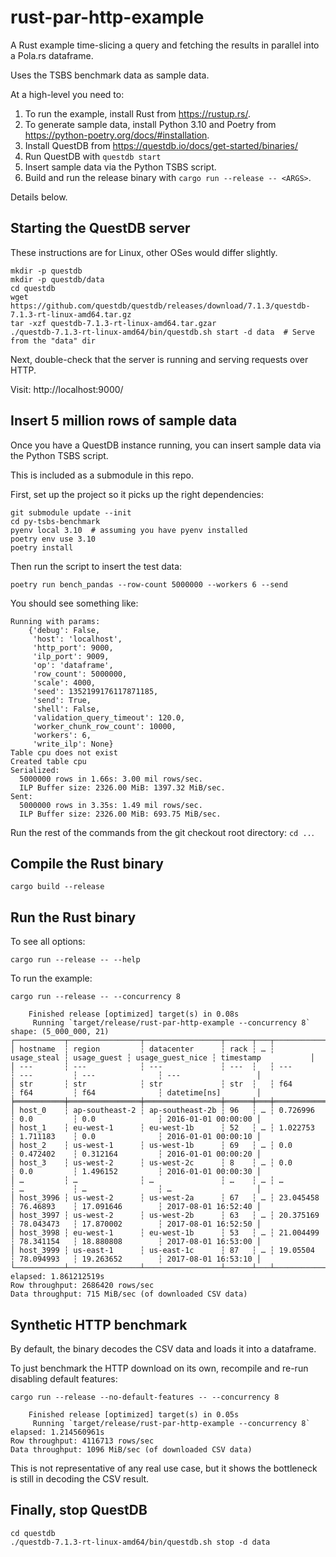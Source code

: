 # rust-par-http-example

A Rust example time-slicing a query and fetching the results in parallel into a Pola.rs dataframe.

Uses the TSBS benchmark data as sample data.

At a high-level you need to:
1. To run the example, install Rust from https://rustup.rs/.
1. To generate sample data, install Python 3.10 and Poetry from https://python-poetry.org/docs/#installation.
1. Install QuestDB from https://questdb.io/docs/get-started/binaries/
1. Run QuestDB with `questdb start`
1. Insert sample data via the Python TSBS script.
1. Build and run the release binary with `cargo run --release -- <ARGS>`.

Details below.

## Starting the QuestDB server

These instructions are for Linux, other OSes would differ slightly.

```shell
mkdir -p questdb
mkdir -p questdb/data
cd questdb
wget https://github.com/questdb/questdb/releases/download/7.1.3/questdb-7.1.3-rt-linux-amd64.tar.gz
tar -xzf questdb-7.1.3-rt-linux-amd64.tar.gzar
./questdb-7.1.3-rt-linux-amd64/bin/questdb.sh start -d data  # Serve from the "data" dir 
```

Next, double-check that the server is running and serving requests over HTTP.

Visit: http://localhost:9000/

## Insert 5 million rows of sample data

Once you have a QuestDB instance running, you can insert sample data via the Python TSBS script.

This is included as a submodule in this repo.

First, set up the project so it picks up the right dependencies:

```shell
git submodule update --init
cd py-tsbs-benchmark
pyenv local 3.10  # assuming you have pyenv installed
poetry env use 3.10
poetry install
```

Then run the script to insert the test data:

```shell
poetry run bench_pandas --row-count 5000000 --workers 6 --send
```

You should see something like:

```
Running with params:
    {'debug': False,
     'host': 'localhost',
     'http_port': 9000,
     'ilp_port': 9009,
     'op': 'dataframe',
     'row_count': 5000000,
     'scale': 4000,
     'seed': 1352199176117871185,
     'send': True,
     'shell': False,
     'validation_query_timeout': 120.0,
     'worker_chunk_row_count': 10000,
     'workers': 6,
     'write_ilp': None}
Table cpu does not exist
Created table cpu
Serialized:
  5000000 rows in 1.66s: 3.00 mil rows/sec.
  ILP Buffer size: 2326.00 MiB: 1397.32 MiB/sec.
Sent:
  5000000 rows in 3.35s: 1.49 mil rows/sec.
  ILP Buffer size: 2326.00 MiB: 693.75 MiB/sec.
```

Run the rest of the commands from the git checkout root directory: `cd ..`.


## Compile the Rust binary

```shell
cargo build --release
```

## Run the Rust binary

To see all options:

```shell
cargo run --release -- --help
```

To run the example:

```shell
cargo run --release -- --concurrency 8
```

```
    Finished release [optimized] target(s) in 0.08s
     Running `target/release/rust-par-http-example --concurrency 8`
shape: (5_000_000, 21)
┌───────────┬────────────────┬─────────────────┬──────┬───┬─────────────┬─────────────┬──────────────────┬─────────────────────┐
│ hostname  ┆ region         ┆ datacenter      ┆ rack ┆ … ┆ usage_steal ┆ usage_guest ┆ usage_guest_nice ┆ timestamp           │
│ ---       ┆ ---            ┆ ---             ┆ ---  ┆   ┆ ---         ┆ ---         ┆ ---              ┆ ---                 │
│ str       ┆ str            ┆ str             ┆ str  ┆   ┆ f64         ┆ f64         ┆ f64              ┆ datetime[ns]        │
╞═══════════╪════════════════╪═════════════════╪══════╪═══╪═════════════╪═════════════╪══════════════════╪═════════════════════╡
│ host_0    ┆ ap-southeast-2 ┆ ap-southeast-2b ┆ 96   ┆ … ┆ 0.726996    ┆ 0.0         ┆ 0.0              ┆ 2016-01-01 00:00:00 │
│ host_1    ┆ eu-west-1      ┆ eu-west-1b      ┆ 52   ┆ … ┆ 1.022753    ┆ 1.711183    ┆ 0.0              ┆ 2016-01-01 00:00:10 │
│ host_2    ┆ us-west-1      ┆ us-west-1b      ┆ 69   ┆ … ┆ 0.0         ┆ 0.472402    ┆ 0.312164         ┆ 2016-01-01 00:00:20 │
│ host_3    ┆ us-west-2      ┆ us-west-2c      ┆ 8    ┆ … ┆ 0.0         ┆ 0.0         ┆ 1.496152         ┆ 2016-01-01 00:00:30 │
│ …         ┆ …              ┆ …               ┆ …    ┆ … ┆ …           ┆ …           ┆ …                ┆ …                   │
│ host_3996 ┆ us-west-2      ┆ us-west-2a      ┆ 67   ┆ … ┆ 23.045458   ┆ 76.46893    ┆ 17.091646        ┆ 2017-08-01 16:52:40 │
│ host_3997 ┆ us-west-2      ┆ us-west-2b      ┆ 63   ┆ … ┆ 20.375169   ┆ 78.043473   ┆ 17.870002        ┆ 2017-08-01 16:52:50 │
│ host_3998 ┆ eu-west-1      ┆ eu-west-1b      ┆ 53   ┆ … ┆ 21.004499   ┆ 78.341154   ┆ 18.880808        ┆ 2017-08-01 16:53:00 │
│ host_3999 ┆ us-east-1      ┆ us-east-1c      ┆ 87   ┆ … ┆ 19.05504    ┆ 78.094993   ┆ 19.263652        ┆ 2017-08-01 16:53:10 │
└───────────┴────────────────┴─────────────────┴──────┴───┴─────────────┴─────────────┴──────────────────┴─────────────────────┘
elapsed: 1.861212519s
Row throughput: 2686420 rows/sec
Data throughput: 715 MiB/sec (of downloaded CSV data)
```

## Synthetic HTTP benchmark

By default, the binary decodes the CSV data and loads it into a dataframe.

To just benchmark the HTTP download on its own, recompile and re-run disabling default features:

```shell
cargo run --release --no-default-features -- --concurrency 8
```

```
    Finished release [optimized] target(s) in 0.05s
     Running `target/release/rust-par-http-example --concurrency 8`
elapsed: 1.214560961s
Row throughput: 4116713 rows/sec
Data throughput: 1096 MiB/sec (of downloaded CSV data)
```

This is not representative of any real use case, but it shows the bottleneck
is still in decoding the CSV result.

## Finally, stop QuestDB

```shell
cd questdb
./questdb-7.1.3-rt-linux-amd64/bin/questdb.sh stop -d data
```
